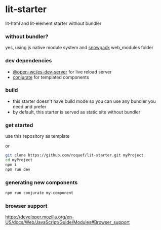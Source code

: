 # lit-starter
lit-html and lit-element starter without bundler

### without bundler?
yes, using js native module system and [snowpack](https://www.snowpack.dev/#what-is-snowpack%3F) web_modules folder

### dev dependencies
- [@open-wc/es-dev-server](https://github.com/open-wc/open-wc/tree/master/packages/es-dev-server) for live reload server
- [conjurate](https://github.com/filipelinhares/conjurate) for templated components

### build
- this starter doesn't have build mode so you can use any bundler you need and prefer
- by default, this starter is served as static site without bundler

### get started
use this repository as template

or


```bash
git clone https://github.com/roquef/lit-starter.git myProject
cd myProject
npm i
npm run dev
```

### generating new components
```bash
npm run conjurate my-component
```

### browser support
https://developer.mozilla.org/en-US/docs/Web/JavaScript/Guide/Modules#Browser_support
